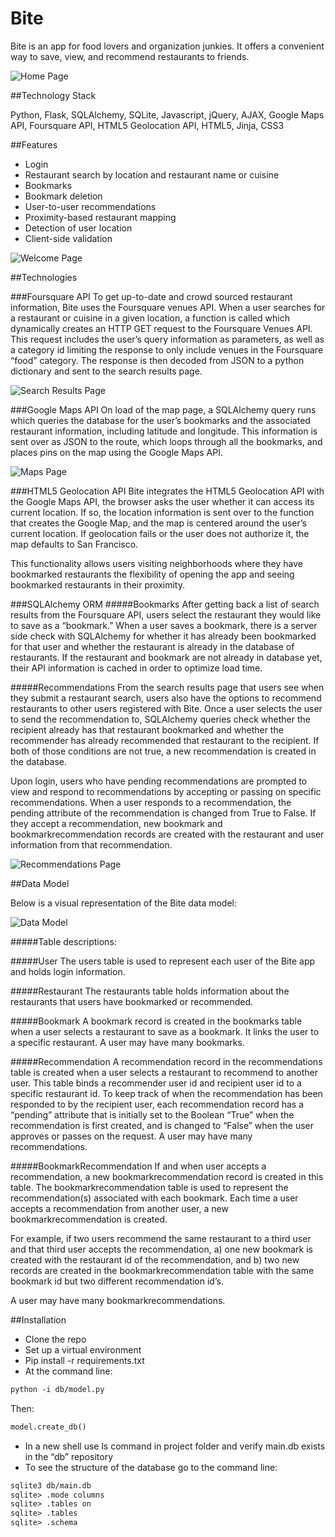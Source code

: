 Bite
============

Bite is an app for food lovers and organization junkies. It offers a convenient way to save, view, and recommend restaurants to friends. 

![Home Page](https://github.com/gabygandrade/FoodMapper/blob/master/static/img/home-srcshot.png)

##Technology Stack

Python, Flask, SQLAlchemy, SQLite, Javascript, jQuery, AJAX, Google Maps API, Foursquare API, HTML5 Geolocation API, HTML5, Jinja, CSS3

##Features
- Login
- Restaurant search by location and restaurant name or cuisine
- Bookmarks
- Bookmark deletion
- User-to-user recommendations
- Proximity-based restaurant mapping
- Detection of user location
- Client-side validation

![Welcome Page](https://github.com/gabygandrade/FoodMapper/blob/master/static/img/welcome-srcshot.png)

##Technologies

###Foursquare API
To get up-to-date and crowd sourced restaurant information, Bite uses the Foursquare venues API. When a user searches for a restaurant or cuisine in a given location, a function is called which dynamically creates an HTTP GET request to the Foursquare Venues API. This request includes the user’s query information as parameters, as well as a category id limiting the response to only include venues in the Foursquare “food” category. The response is then decoded from JSON to a python dictionary and sent to the search results page.

![Search Results Page](https://github.com/gabygandrade/FoodMapper/blob/master/static/img/search-results-srcshot.png)

###Google Maps API
On load of the map page, a SQLAlchemy query runs which queries the database for the user’s bookmarks and the associated restaurant information, including latitude and longitude. This information is sent over as JSON to the route, which loops through all the bookmarks, and places pins on the map using the Google Maps API. 

![Maps Page](https://github.com/gabygandrade/FoodMapper/blob/master/static/img/map-srcshot.png)

###HTML5 Geolocation API
Bite integrates the HTML5 Geolocation API with the Google Maps API, the browser asks the user whether it can access its current location. If so, the location information is sent over to the function that creates the Google Map, and the map is centered around the user’s current location. If geolocation fails or the user does not authorize it, the map defaults to San Francisco.

This functionality allows users visiting neighborhoods where they have bookmarked restaurants the flexibility of opening the app and seeing bookmarked restaurants in their proximity. 

###SQLAlchemy ORM
#####Bookmarks
After getting back a list of search results from the Foursquare API, users select the restaurant they would like to save as a “bookmark.” When a user saves a bookmark, there is a server side check with SQLAlchemy for whether it has already been bookmarked for that user and whether the restaurant is already in the database of restaurants. If the restaurant and bookmark are not already in database yet, their API information is cached in order to optimize load time. 

#####Recommendations
From the search results page that users see when they submit a restaurant search, users also have the options to recommend restaurants to other users registered with Bite. Once a user selects the user to send the recommendation to, SQLAlchemy queries check whether the recipient already has that restaurant bookmarked and whether the recommender has already recommended that restaurant to the recipient. If both of those conditions are not true, a new recommendation is created in the database.

Upon login, users who have pending recommendations are prompted to view and respond to recommendations by accepting or passing on specific recommendations. When a user responds to a recommendation, the pending attribute of the recommendation is changed from True to False. If they accept a recommendation, new bookmark and bookmarkrecommendation records are created with the restaurant and user information from that recommendation. 

![Recommendations Page](https://github.com/gabygandrade/FoodMapper/blob/master/static/img/recommendations-scrshot.png)

##Data Model

Below is a visual representation of the Bite data model:

![Data Model](https://github.com/gabygandrade/FoodMapper/blob/master/static/img/data_model.png)

#####Table descriptions:

#####User
The users table is used to represent each user of the Bite app and holds login information.

#####Restaurant
The restaurants table holds information about the restaurants that users have bookmarked or recommended. 

#####Bookmark
A bookmark record is created in the bookmarks table when a user selects a restaurant to save as a bookmark. It links the user to a specific restaurant. A user may have many bookmarks.

#####Recommendation
A recommendation record in the recommendations table is created when a user selects a restaurant to recommend to another user. This table binds a recommender user id and recipient user id to a specific restaurant id. To keep track of when the recommendation has been responded to by the recipient user, each recommendation record has a “pending” attribute that is initially set to the Boolean “True” when the recommendation is first created, and is changed to “False” when the user approves or passes on the request. A user may have many recommendations. 

#####BookmarkRecommendation
If and when user accepts a recommendation, a new bookmarkrecommendation record is created in this table. The bookmarkrecommendation table is used to represent the recommendation(s) associated with each bookmark. Each time a user accepts a recommendation from another user, a new bookmarkrecommendation is created. 

For example, if two users recommend the same restaurant to a third user and that third user accepts the recommendation, a) one new bookmark is created with the restaurant id of the recommendation, and b) two new records are created in the bookmarkrecommendation table with the same bookmark id but two different recommendation id’s.

A user may have many bookmarkrecommendations.

##Installation

- Clone the repo
- Set up a virtual environment
- Pip install -r requirements.txt
- At the command line:
```xml
python -i db/model.py
```
Then:
```xml
model.create_db()
```
- In a new shell use ls command in project folder and verify main.db exists in the “db” repository
- To see the structure of the database go to the command line:
```xml
sqlite3 db/main.db 
sqlite> .mode columns
sqlite> .tables on
sqlite> .tables 
sqlite> .schema
```




